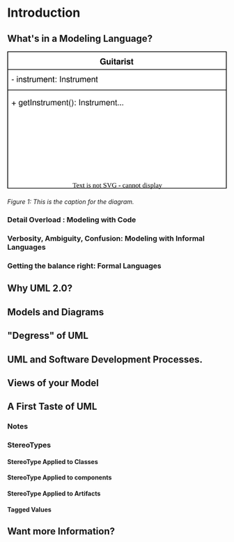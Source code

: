 # Introduction

## What's in a Modeling Language?


![Class Declaration](./assets/classDeclaration.drawio.svg)

*Figure 1: This is the caption for the diagram.*


### Detail Overload : Modeling with Code

### Verbosity, Ambiguity, Confusion: Modeling with Informal Languages

### Getting the balance right: Formal Languages

## Why UML 2.0?

## Models and Diagrams

## "Degress" of UML

## UML and Software Development Processes.

## Views of your Model

## A First Taste of UML

### Notes

### StereoTypes

#### StereoType Applied to Classes

#### StereoType Applied to components

#### StereoType Applied to Artifacts

#### Tagged Values

## Want more Information?
